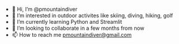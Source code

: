 - 👋 Hi, I’m @pmountaindiver
- 👀 I’m interested in outdoor activites like skiing, diving, hiking, golf
- 🌱 I’m currently learning Python and Streamlit
- 💞️ I’m looking to collaborate in a few months from now
- 📫 How to reach me pmountaindiver@gmail.com

<!---
pmountaindiver/pmountaindiver is a ✨ special ✨ repository because its `README.md` (this file) appears on your GitHub profile.
You can click the Preview link to take a look at your changes.
--->
